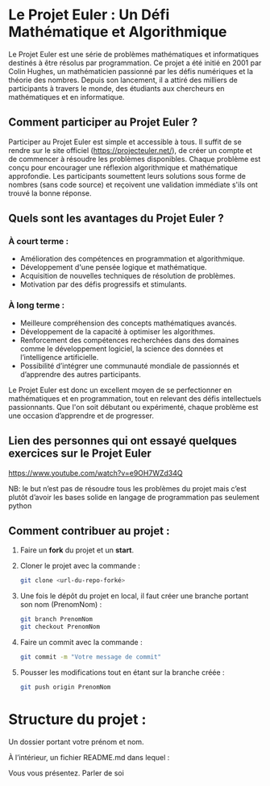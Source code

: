 # Le Projet Euler : Un Défi Mathématique et Algorithmique

Le Projet Euler est une série de problèmes mathématiques et informatiques destinés à être résolus par programmation. Ce projet a été initié en 2001 par Colin Hughes, un mathématicien passionné par les défis numériques et la théorie des nombres. Depuis son lancement, il a attiré des milliers de participants à travers le monde, des étudiants aux chercheurs en mathématiques et en informatique.

## Comment participer au Projet Euler ?

Participer au Projet Euler est simple et accessible à tous. Il suffit de se rendre sur le site officiel (https://projecteuler.net/), de créer un compte et de commencer à résoudre les problèmes disponibles. Chaque problème est conçu pour encourager une réflexion algorithmique et mathématique approfondie. Les participants soumettent leurs solutions sous forme de nombres (sans code source) et reçoivent une validation immédiate s'ils ont trouvé la bonne réponse.

## Quels sont les avantages du Projet Euler ?

### À court terme :
- Amélioration des compétences en programmation et algorithmique.
- Développement d'une pensée logique et mathématique.
- Acquisition de nouvelles techniques de résolution de problèmes.
- Motivation par des défis progressifs et stimulants.

### À long terme :
- Meilleure compréhension des concepts mathématiques avancés.
- Développement de la capacité à optimiser les algorithmes.
- Renforcement des compétences recherchées dans des domaines comme le développement logiciel, la science des données et l’intelligence artificielle.
- Possibilité d’intégrer une communauté mondiale de passionnés et d’apprendre des autres participants.

Le Projet Euler est donc un excellent moyen de se perfectionner en mathématiques et en programmation, tout en relevant des défis intellectuels passionnants. Que l'on soit débutant ou expérimenté, chaque problème est une occasion d’apprendre et de progresser.

## Lien des personnes qui ont essayé quelques exercices sur le Projet Euler

https://www.youtube.com/watch?v=e9OH7WZd34Q


NB: le but n’est pas de résoudre tous les problèmes du projet mais c’est plutôt d’avoir les bases solide en langage de programmation pas seulement python 


## Comment contribuer au projet :

1. Faire un **fork** du projet et un **start**.

2. Cloner le projet avec la commande :

   ```bash
   git clone <url-du-repo-forké>

3. Une fois le dépôt du projet en local, il faut créer une branche portant son nom (PrenomNom) :

    ```bash
    git branch PrenomNom
    git checkout PrenomNom

4. Faire un commit avec la commande :
    ```bash
    git commit -m "Votre message de commit"

5. Pousser les modifications tout en étant sur la branche créée :
    ```bash
    git push origin PrenomNom


# Structure du projet :
Un dossier portant votre prénom et nom.

À l’intérieur, un fichier README.md dans lequel :

Vous vous présentez.
Parler de soi